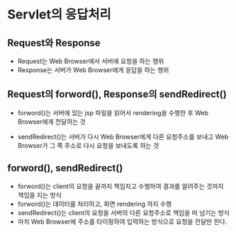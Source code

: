 # Servlet의 응답처리

## Request와 Response
* Request는 Web Browser에서 서버에 요청을 하는 행위
* Response는 서버가 Web Browser에게 응답을 하는 행위

## Request의 forword(), Response의 sendRedirect()
* forword()는 서버에 있는 jsp 파일을 읽어서 rendering을 수행한 후 Web Browser에게 전달하는 것

* sendRedirect()는 서버가 다시 Web Browser에게 다른 요청주소를 보내고 Web Browser가 그 쪽 주소로 다시 요청을 보내도록 하는 것

## forword(), sendRedirect()
* forword()는 client의 요청을 끝까지 책임지고 수행하여 결과를 알려주는 것까지 책임을 지는 방식
* forword()는 데이터를 처리하고, 화면 rendering 까지 수행
* sendRedirect()는 client의 요청을 서버의 다른 요청주소로 책임을 떠 넘기는 방식
* 마치 Web Browser에 주소를 타이핑하여 입력하는 방식으로 요청을 전달만 한다.